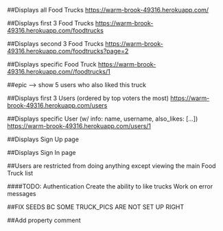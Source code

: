 ##Displays all Food Trucks
https://warm-brook-49316.herokuapp.com/


##Displays first 3 Food Trucks
https://warm-brook-49316.herokuapp.com/foodtrucks

##Displays second 3 Food Trucks
https://warm-brook-49316.herokuapp.com/foodtrucks?page=2


##Displays specific Food Truck
https://warm-brook-49316.herokuapp.com//foodtrucks/1


  ##epic --> show 5 users who also liked this truck


##Displays first 3 Users (ordered by top voters the most)
https://warm-brook-49316.herokuapp.com/users

##Displays specific User (w/ info: name, username, also_likes: [...])
https://warm-brook-49316.herokuapp.com/users/1

##Displays Sign Up page


##Displays Sign In page


##Users are restricted from doing anything except viewing the main Food Truck list



####TODO:
Authentication
Create the ability to like trucks
Work on error messages

##FIX SEEDS BC SOME TRUCK_PICS ARE NOT SET UP RIGHT

##Add property
comment
